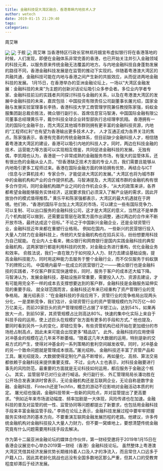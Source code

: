 ```yaml
---
title: 金融科技促大湾区融合，香港青睐内地技术人才
author: wetech
date: 2019-01-15 21:29:40
tags: 
categories: 
---
```

周艾琳
<!-- more -->
<img align="center" border="0" src="https://imgcdn.yicai.com/uppics/images/2019/01/e8a393cd88fa9226b23a07af0878c228.jpg" />
<img align="center" border="0" src="https://imgcdn.yicai.com/uppics/images/2019/01/58fb0ae0df431e853e5011fcc7d9d8ca.jpg" />
于舰
<img align="center" border="0" src="https://imgcdn.yicai.com/uppics/images/2019/01/b4b8737bfd2b7af625fffae8d3ddad28.jpg" />
周艾琳
当香港特区行政长官林郑月娥宣布虚拟银行将在香港落地的时候，人们发现，即便在金融体系非常完善的香港，也已开始关注并引入金融领域的科技元素，以服务原来传统金融无法覆盖的地方。与内地金融科技自身蓬勃发展的路径不同，香港金融科技发展是在监管的推动下实现的。伴随着粤港澳大湾区的共融共通，金融科技可能在内地与香港之间产生新的共振效应，从而促进两地金融科技的发展。
1月15日，在香港举办的亚洲金融论坛上，一场以“大湾区金融发展：金融科技的未来”为主题的创新对话论坛吸引众多参会者。多位业内学者专家、金融科技前沿的实践者共同探讨科技与金融的关系，以及在粤港澳大湾区的发展中金融科技的未来，嘉宾包括：中国投资有限责任公司副董事长屠光绍，国家金融与发展实验室理事长李扬，香港科技大学工商管理学院兼任教授陈家强，蚂蚁金服集团副总裁俞胜法，微众银行副行长、首席信息官马智涛，中国国际金融有限公司董事总经理黄乐平，戴尔科技全球企业转型部执行总经理李凯翔。
香港拥有一流的国际化金融平台，而大湾区其他城市群则拥有更丰富的金融科技资源，内地的“工程师红利”也有望为香港输出更多技术人才。
人才互通正成为各界关注的焦点。陈家强表示，香港有完善的传统金融体系，但目前缺少金融科技人才，相信随着粤港澳大湾区的建设，香港可以吸引内地的科技人才。同时，两边在科技金融的技术、运营能力等方面可以实现相互借鉴，共同促进金融科技的发展。
无独有偶，李凯翔也认为，香港是一个非常成熟的金融服务市场，有强大的监管体系，还有很出色的金融从业人员，“但香港缺乏技术方面的专业人员，我们需要且能够从内地吸引更多工程师过来。香港在国际金融方面的体验拥有优势，再结合与ICT（信息与计算机技术）专家合作，才能促进大湾区的发展。”
大湾区也将为城市群中的金融机构和产业的合作提供机遇。马智涛提及，大湾区城市群的金融机构有很多合作空间，同时金融机构跟产业之间的合作机会众多，“从大的政策来讲，各界都希望金融能够服务实体经济，这就要求我们必须深入了解产业链的需求，因此开放协作的模式值得推荐。”
黄乐平和陈家强都表示，大湾区的最大机遇就在于跨境。他们称，“香港的国际平台加上大湾区的市场，可以建立一些有国际竞争力、可以复制、可以出口服务的金融科技公司，这才是大湾区的意义，当然这不是单靠几个机构就可以做到，还需要监管层在政策方面作出调整，通过两边的合作来不断开放市场，最终达成这个目标。”
不论之于中国新兴金融企业，还是全球资管行业，金融科技近年来都在重塑行业格局。
例如在国内，一些新兴的民营银行投入大量人力财力在金融科技上，传统的大型金融机构也在招兵买马，纷纷想要用科技为自己赋能。
在业内人士看来，微众银行和网商银行是国内实践金融科技的典型金融机构，这两家银行都是利用科技的优势，对金融业务进行重构，优化金融业务和效率。
俞胜法说，我们一直在致力于如何投入人力、财力去建设基础设施，提高金融科技能力，同时用这种能力去服务于整个金融行业，而不仅仅服务于蚂蚁旗下的牌照公司。
中国境内最早一批成立的民营银行之一——微众银行也是金融科技的实践者，不仅客户群实现快速增长，同时，服务于客户的成本还大幅下降。
马智涛认为，发展金融科技，基础设施非常重要，需要投入人力、资源去建设，才有可能用完全不一样的成本去支撑想要达到的客户群，金融科技是金融服务延伸实现的重要手段。
就全球范围而言，金融科技近年来已经重构了资产管理行业的竞争格局。
屠光绍表示：“在金融科技的手段应用下，资管行业的竞争格局出现两头分化，一是垄断竞争，我们估计，全球资管行业的资产管理规模约为70万亿～80万亿美元，而前20家巨头的资产管理规模已占据了半壁江山，达到54%，如果再放大一点，到前50家，其资管规模占比则高达80%。快速的集中化实际上来自于科技手段的运用，使上述巨头在规模扩张方面有更多的手段和方式。”
他也提及，要同时看到另外一头的变化，即错位竞争，有些资管机构已经开始在更加细分的市场抢占制高点，因此未来可能会出现更多“精品店”。
此外，金融科技的应用使得对冲基金的规模在近几年来不断萎缩。“随着这几年大数据的运用，特别是新的交易方式的产生，使得对冲基金的一系列策略的套利空间越发收窄。同时，对冲基金的另一个致命问题就是管理成本很高。”屠光绍称。
金融科技还丰富了资管产品和工具。屠光绍提及，大数据使得定制化产品不断增长，再如量化、高频、算法交易都依赖于金融科技来提供重要支撑。
不过，业内人士也表示，对科技金融要进行事先的风险防范，最重要的方面就是无论科技如何运用，都应服务于金融这个核心。
其实，监管层早已对行业进行喊话。央行副行长、外汇管理局局长潘功胜在公开场合发表演讲时曾表示，无论金融机构还是互联网企业，无论自称是数字金融、金融科技、Fintech还是Techfin，概念的游动不应影响对金融活动本质的判定。
屠光绍也强调，金融科技带来一些新的风险点，并对监管提出了更高要求。“例如近年来市场波动幅度、频率加剧是一大体现，风险传递也在加速。金融科技的普及对监管的统一性、监管协同等问题都提出了新要求，也包括用金融科技手段来丰富金融监管手段。”
李扬在论坛上表示，金融科技发展过程中要牢牢把握服务实体经济的基本方向，不要重演互联网金融发展历程的老路。他建议，许多传统金融机构对金融科技投入大量人力财力，但不要一窝蜂地上，要想清楚传统金融究竟有什么问题需要用科技手段去解决。
 
 
作为第十二届亚洲金融论坛的媒体合作伙伴，第一财经受邀将于2019年1月15日在香港会议展览中心举办2019第一财经（香港）金融科技论坛。
虽然整体上粤港澳大湾区凭借其经济发展优势长期维持着人口及人才的净流入，而且常住人口远多于户籍人口，因此其老龄化挑战也远没有全国多数地区那么严重，但其人口的受教育程度却滞后于经济发展。
